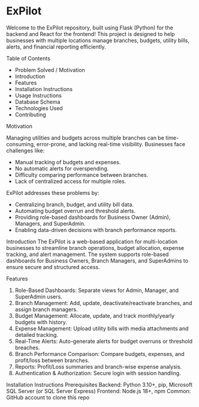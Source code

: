 # ExPilot

Welcome to the ExPilot repository, built using Flask (Python) for the backend and React for the frontend!
This project is designed to help businesses with multiple locations manage branches, budgets, utility bills, alerts, and financial reporting efficiently.

Table of Contents

- Problem Solved / Motivation
- Introduction
- Features
- Installation Instructions
- Usage Instructions
- Database Schema
- Technologies Used
- Contributing

Motivation

Managing utilities and budgets across multiple branches can be time-consuming, error-prone, and lacking real-time visibility.
Businesses face challenges like:
- Manual tracking of budgets and expenses.
- No automatic alerts for overspending.
- Difficulty comparing performance between branches.
- Lack of centralized access for multiple roles.

ExPilot addresses these problems by:
- Centralizing branch, budget, and utility bill data.
- Automating budget overrun and threshold alerts.
- Providing role-based dashboards for Business Owner (Admin), Managers, and SuperAdmin.
- Enabling data-driven decisions with branch performance reports.

Introduction
The ExPilot is a web-based application for multi-location businesses to streamline branch operations, budget allocation, expense tracking, and alert management.
The system supports role-based dashboards for Business Owners, Branch Managers, and SuperAdmins to ensure secure and structured access.

Features
1) Role-Based Dashboards: Separate views for Admin, Manager, and SuperAdmin users.
2) Branch Management: Add, update, deactivate/reactivate branches, and assign branch managers.
3) Budget Management: Allocate, update, and track monthly/yearly budgets with history.
4) Expense Management: Upload utility bills with media attachments and detailed tracking.
5) Real-Time Alerts: Auto-generate alerts for budget overruns or threshold breaches.
6) Branch Performance Comparison: Compare budgets, expenses, and profit/loss between branches.
7) Reports: Profit/Loss summaries and branch-wise expense analysis.
8) Authentication & Authorization: Secure login with session handling.

Installation Instructions
Prerequisites
Backend: Python 3.10+, pip, Microsoft SQL Server (or SQL Server Express)
Frontend: Node.js 18+, npm
Common: GitHub account to clone this repo
